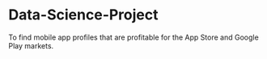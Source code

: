 # Data-Science-Project
 To find mobile app profiles that are profitable for the App Store and Google Play markets.
